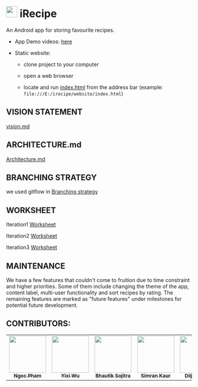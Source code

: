 # <img src="/website/logo.png" width=30 height=30> iRecipe 

An Android app for storing favourite recipes.

- App Demo videos: [here](https://youtube.com/playlist?list=PL25XFi5JMg37o57rh6Z8LwqshCvPmC5Fx)

- Static website: 

  - clone project to your computer

  - open a web browser

  - locate and run [index.html](./website/index.html) from the address bar (example: `file:///E:/irecipe/website/index.html`)

## VISION STATEMENT

[vision.md](vision.md)

## ARCHITECTURE.md

[Architecture.md](ARCHITECTURE.md)

## BRANCHING STRATEGY

we used gitflow in [Branching strategy](BranchingStrategy.md)

## WORKSHEET

Iteration1 [Worksheet](i1_worksheet.md)

Iteration2 [Worksheet](i2_worksheet.md)

Iteration3 [Worksheet](i3_worksheet.md)

## MAINTENANCE
We have a few features that couldn't come to fruition due to time constraint and higher priorities. Some of them include changing the theme of the app, content label, multi-user functionality and sort recipes by rating. The remaining features are marked as "future features" under milestones for potential future development.

## CONTRIBUTORS:
<table>
<tr>
    <td style="text-align: center;">
        <a href="https://github.com/ngocpham1994x">
            <img src="./website/NgocPham_headshot.JPG" width="100px;"/>
            <br/>
            <sub>
                <b>Ngoc Pham </b>
            </sub>
        </a>
    </td>
    <td style="text-align: center;">
        <a href="https://github.com/LimitlessJesse">
            <img src="./website/Yixi_Wu_Picture.jpg" width="100px;"/>
            <br/>
            <sub>
                <b>Yixi Wu</b>
            </sub>
        </a>
    </td>
    <td style="text-align: center;">
        <a href="https://github.com/bhautiksojitra">
            <img src="./website/Bhautik_Sojitra_Photo.jpg" width="100px;"/>
            <br/>
            <sub>
                <b>Bhautik Sojitra</b>
            </sub>
        </a>
    </td>
    <td style="text-align: center;">
        <a href="https://github.com/simkaurd">
            <img src="./website/SimranKaur_Profile.JPG" width="100px;"/>
            <br/>
            <sub>
                <b>Simran Kaur</b>
            </sub>
        </a>
    </td>
    <td style="text-align: center;">
        <a href="https://github.com/Dilpunjab">
            <img src="./website/IMG_2413.jpg" width="100px;"/>
            <br/>
            <sub>
                <b>Diljot Singh</b>
            </sub>
        </a>
    </td>
</tr>
</table>
